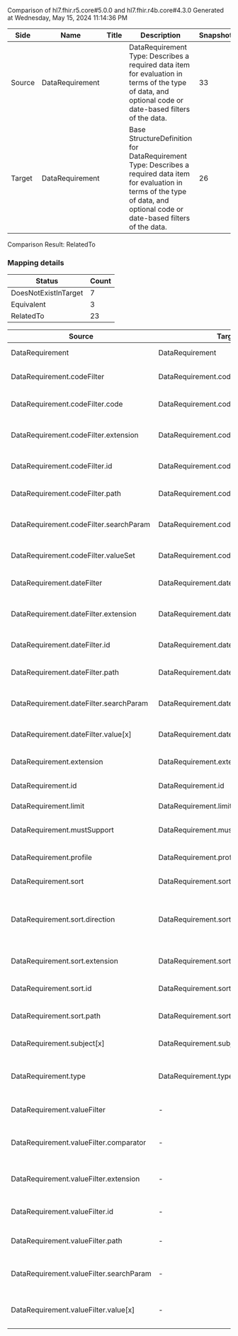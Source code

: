Comparison of hl7.fhir.r5.core#5.0.0 and hl7.fhir.r4b.core#4.3.0
Generated at Wednesday, May 15, 2024 11:14:36 PM

| Side | Name | Title | Description | Snapshot | Differential |
| --- | --- | --- | --- | --- | --- |
| Source | DataRequirement |  | DataRequirement Type: Describes a required data item for evaluation in terms of the type of data, and optional code or date-based filters of the data. | 33 | 23 |
| Target | DataRequirement |  | Base StructureDefinition for DataRequirement Type: Describes a required data item for evaluation in terms of the type of data, and optional code or date-based filters of the data. | 26 | 18 |


Comparison Result: RelatedTo


### Mapping details

| Status | Count |
| ------ | ----- |
DoesNotExistInTarget | 7 |
Equivalent | 3 |
RelatedTo | 23 |


| Source | Target | Status | Message |
| ------ | ------ | ------ | ------- |
| DataRequirement | DataRequirement | Equivalent | R5 `DataRequirement` maps as Equivalent to R4B `DataRequirement` |
| DataRequirement.codeFilter | DataRequirement.codeFilter | Equivalent | R5 `DataRequirement.codeFilter` maps as Equivalent to R4B `DataRequirement.codeFilter` |
| DataRequirement.codeFilter.code | DataRequirement.codeFilter.code | Equivalent | R5 `DataRequirement.codeFilter.code` maps as Equivalent to R4B `DataRequirement.codeFilter.code` |
| DataRequirement.codeFilter.extension | DataRequirement.codeFilter.extension | Equivalent | R5 `DataRequirement.codeFilter.extension` maps as Equivalent to R4B `DataRequirement.codeFilter.extension` |
| DataRequirement.codeFilter.id | DataRequirement.codeFilter.id | Equivalent | R5 `DataRequirement.codeFilter.id` maps as Equivalent to R4B `DataRequirement.codeFilter.id` |
| DataRequirement.codeFilter.path | DataRequirement.codeFilter.path | Equivalent | R5 `DataRequirement.codeFilter.path` maps as Equivalent to R4B `DataRequirement.codeFilter.path` |
| DataRequirement.codeFilter.searchParam | DataRequirement.codeFilter.searchParam | Equivalent | R5 `DataRequirement.codeFilter.searchParam` maps as Equivalent to R4B `DataRequirement.codeFilter.searchParam` |
| DataRequirement.codeFilter.valueSet | DataRequirement.codeFilter.valueSet | Equivalent | R5 `DataRequirement.codeFilter.valueSet` maps as Equivalent to R4B `DataRequirement.codeFilter.valueSet` |
| DataRequirement.dateFilter | DataRequirement.dateFilter | Equivalent | R5 `DataRequirement.dateFilter` maps as Equivalent to R4B `DataRequirement.dateFilter` |
| DataRequirement.dateFilter.extension | DataRequirement.dateFilter.extension | Equivalent | R5 `DataRequirement.dateFilter.extension` maps as Equivalent to R4B `DataRequirement.dateFilter.extension` |
| DataRequirement.dateFilter.id | DataRequirement.dateFilter.id | Equivalent | R5 `DataRequirement.dateFilter.id` maps as Equivalent to R4B `DataRequirement.dateFilter.id` |
| DataRequirement.dateFilter.path | DataRequirement.dateFilter.path | Equivalent | R5 `DataRequirement.dateFilter.path` maps as Equivalent to R4B `DataRequirement.dateFilter.path` |
| DataRequirement.dateFilter.searchParam | DataRequirement.dateFilter.searchParam | Equivalent | R5 `DataRequirement.dateFilter.searchParam` maps as Equivalent to R4B `DataRequirement.dateFilter.searchParam` |
| DataRequirement.dateFilter.value[x] | DataRequirement.dateFilter.value[x] | Equivalent | R5 `DataRequirement.dateFilter.value[x]` maps as Equivalent to R4B `DataRequirement.dateFilter.value[x]` |
| DataRequirement.extension | DataRequirement.extension | Equivalent | R5 `DataRequirement.extension` maps as Equivalent to R4B `DataRequirement.extension` |
| DataRequirement.id | DataRequirement.id | Equivalent | R5 `DataRequirement.id` maps as Equivalent to R4B `DataRequirement.id` |
| DataRequirement.limit | DataRequirement.limit | Equivalent | R5 `DataRequirement.limit` maps as Equivalent to R4B `DataRequirement.limit` |
| DataRequirement.mustSupport | DataRequirement.mustSupport | Equivalent | R5 `DataRequirement.mustSupport` maps as Equivalent to R4B `DataRequirement.mustSupport` |
| DataRequirement.profile | DataRequirement.profile | Equivalent | R5 `DataRequirement.profile` maps as Equivalent to R4B `DataRequirement.profile` |
| DataRequirement.sort | DataRequirement.sort | Equivalent | R5 `DataRequirement.sort` maps as Equivalent to R4B `DataRequirement.sort` |
| DataRequirement.sort.direction | DataRequirement.sort.direction | Equivalent | R5 `DataRequirement.sort.direction` maps as Equivalent to R4B `DataRequirement.sort.direction` - direction has compatible required binding for code type: http://hl7.org/fhir/ValueSet/sort-direction|5.0.0 and http://hl7.org/fhir/ValueSet/sort-direction|4.3.0 (Equivalent) |
| DataRequirement.sort.extension | DataRequirement.sort.extension | Equivalent | R5 `DataRequirement.sort.extension` maps as Equivalent to R4B `DataRequirement.sort.extension` |
| DataRequirement.sort.id | DataRequirement.sort.id | Equivalent | R5 `DataRequirement.sort.id` maps as Equivalent to R4B `DataRequirement.sort.id` |
| DataRequirement.sort.path | DataRequirement.sort.path | Equivalent | R5 `DataRequirement.sort.path` maps as Equivalent to R4B `DataRequirement.sort.path` |
| DataRequirement.subject[x] | DataRequirement.subject[x] | Equivalent | R5 `DataRequirement.subject[x]` maps as Equivalent to R4B `DataRequirement.subject[x]` |
| DataRequirement.type | DataRequirement.type | RelatedTo | R5 `DataRequirement.type` maps as RelatedTo to R4B `DataRequirement.type` - (type failed to compare required binding of http://hl7.org/fhir/ValueSet/fhir-types|5.0.0 and http://hl7.org/fhir/ValueSet/all-types|4.3.0) |
| DataRequirement.valueFilter | - | DoesNotExistInTarget | R5 `DataRequirement.valueFilter` does not appear in the target and has no mapping for `DataRequirement`. |
| DataRequirement.valueFilter.comparator | - | DoesNotExistInTarget | R5 `DataRequirement.valueFilter.comparator` does not appear in the target and has no mapping for `DataRequirement`. |
| DataRequirement.valueFilter.extension | - | DoesNotExistInTarget | R5 `DataRequirement.valueFilter.extension` does not appear in the target and has no mapping for `DataRequirement`. |
| DataRequirement.valueFilter.id | - | DoesNotExistInTarget | R5 `DataRequirement.valueFilter.id` does not appear in the target and has no mapping for `DataRequirement`. |
| DataRequirement.valueFilter.path | - | DoesNotExistInTarget | R5 `DataRequirement.valueFilter.path` does not appear in the target and has no mapping for `DataRequirement`. |
| DataRequirement.valueFilter.searchParam | - | DoesNotExistInTarget | R5 `DataRequirement.valueFilter.searchParam` does not appear in the target and has no mapping for `DataRequirement`. |
| DataRequirement.valueFilter.value[x] | - | DoesNotExistInTarget | R5 `DataRequirement.valueFilter.value[x]` does not appear in the target and has no mapping for `DataRequirement`. |

